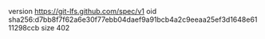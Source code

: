 version https://git-lfs.github.com/spec/v1
oid sha256:d7bb8f7f62a6e30f77ebb04daef9a91bcb4a2c9eeaa25ef3d1648e6111298ccb
size 402
